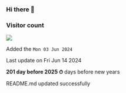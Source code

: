 ### Hi there 👋

### Visitor count

<img src="https://profile-counter.glitch.me/MickaelSuard/count.svg" />

Added the `Mon 03 Jun 2024`

Last update on Fri Jun 14 2024

**201 day before 2025 ⏱** days before new years

                            README.md updated successfully
